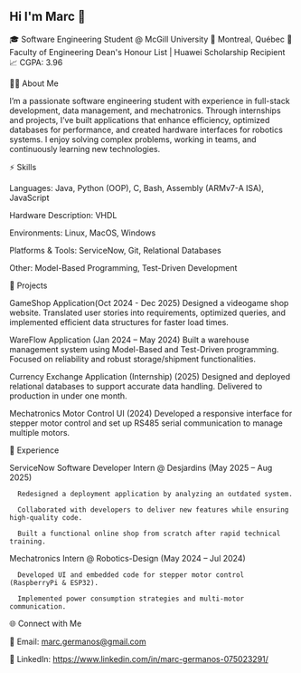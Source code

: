 ## Hi I'm Marc 👋

🎓 Software Engineering Student @ McGill University
📍 Montreal, Québec
🌟 Faculty of Engineering Dean's Honour List | Huawei Scholarship Recipient
📈 CGPA: 3.96

🧑‍💻 About Me

I’m a passionate software engineering student with experience in full-stack development, data management, and mechatronics. Through internships and projects, I’ve built applications that enhance efficiency, optimized databases for performance, and created hardware interfaces for robotics systems. I enjoy solving complex problems, working in teams, and continuously learning new technologies.

⚡ Skills

Languages: Java, Python (OOP), C, Bash, Assembly (ARMv7-A ISA), JavaScript

Hardware Description: VHDL

Environments: Linux, MacOS, Windows

Platforms & Tools: ServiceNow, Git, Relational Databases

Other: Model-Based Programming, Test-Driven Development

🚀 Projects

GameShop Application(Oct 2024 - Dec 2025)
Designed a videogame shop website. Translated user stories into requirements, optimized queries, and implemented efficient data structures for faster load times.

WareFlow Application (Jan 2024 – May 2024)
Built a warehouse management system using Model-Based and Test-Driven programming. Focused on reliability and robust storage/shipment functionalities.

Currency Exchange Application (Internship) (2025)
Designed and deployed relational databases to support accurate data handling. Delivered to production in under one month.

Mechatronics Motor Control UI (2024)
Developed a responsive interface for stepper motor control and set up RS485 serial communication to manage multiple motors.



💼 Experience

ServiceNow Software Developer Intern @ Desjardins (May 2025 – Aug 2025)

      Redesigned a deployment application by analyzing an outdated system.
  
      Collaborated with developers to deliver new features while ensuring high-quality code.
  
      Built a functional online shop from scratch after rapid technical training.

Mechatronics Intern @ Robotics-Design (May 2024 – Jul 2024)

      Developed UI and embedded code for stepper motor control (RaspberryPi & ESP32).
  
      Implemented power consumption strategies and multi-motor communication.


🌐 Connect with Me

📧 Email: marc.germanos@gmail.com

🔗 LinkedIn: https://www.linkedin.com/in/marc-germanos-075023291/
